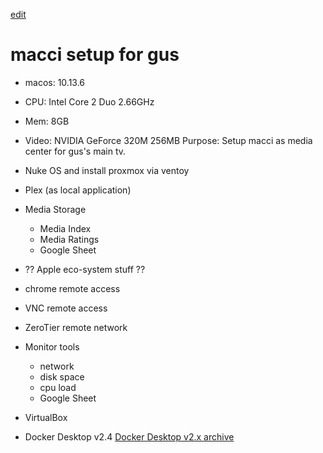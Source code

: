 [edit](https://github.com/christrees/wip/edit/main/labnotes/gus-macci.md)
# macci setup for gus
- macos: 10.13.6
- CPU: Intel Core 2 Duo 2.66GHz
- Mem: 8GB
- Video: NVIDIA GeForce 320M 256MB
Purpose: Setup macci as media center for gus's main tv.

- Nuke OS and install proxmox via ventoy
- Plex (as local application)
- Media Storage
  - Media Index
  - Media Ratings
  - Google Sheet
- ?? Apple eco-system stuff ??
- chrome remote access
- VNC remote access
- ZeroTier remote network
- Monitor tools
  - network
  - disk space
  - cpu load
  - Google Sheet
- VirtualBox
- Docker Desktop v2.4 [Docker Desktop v2.x archive](https://docs.docker.com/desktop/previous-versions/2.x-mac/)

